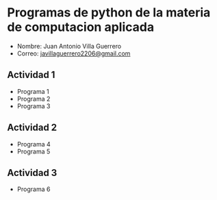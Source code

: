 # Programas de python de la materia de computacion aplicada 

- Nombre: Juan Antonio Villa Guerrero
- Correo: javillaguerrero2206@gmail.com

## Actividad 1
- Programa 1
- Programa 2
- Programa 3

## Actividad 2
- Programa 4
- Programa 5

## Actividad 3
- Programa 6